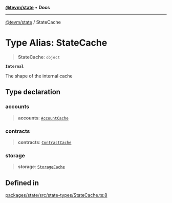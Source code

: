 [**@tevm/state**](../README.md) • **Docs**

***

[@tevm/state](../globals.md) / StateCache

# Type Alias: StateCache

> **StateCache**: `object`

**`Internal`**

The shape of the internal cache

## Type declaration

### accounts

> **accounts**: [`AccountCache`](../classes/AccountCache.md)

### contracts

> **contracts**: [`ContractCache`](../classes/ContractCache.md)

### storage

> **storage**: [`StorageCache`](../classes/StorageCache.md)

## Defined in

[packages/state/src/state-types/StateCache.ts:8](https://github.com/evmts/tevm-monorepo/blob/main/packages/state/src/state-types/StateCache.ts#L8)
